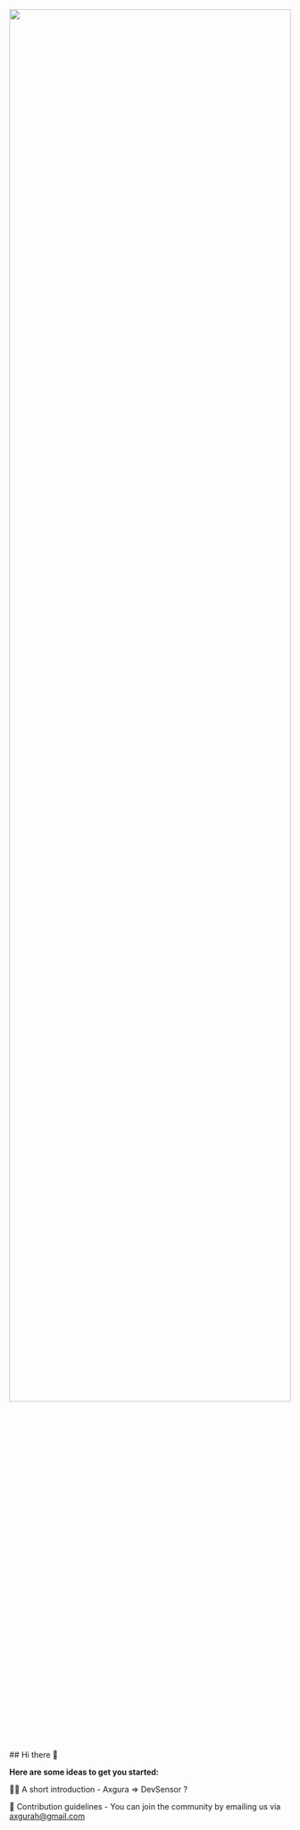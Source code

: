 <img src="https://iili.io/2tB97u1.jpg" height="80%" width="100%" />
## Hi there 👋

**Here are some ideas to get you started:**

🙋‍♀️ A short introduction - Axgura => DevSensor ?

🌈 Contribution guidelines - You can join the community by emailing us via [axgurah@gmail.com](axgurah@gmail.com)
